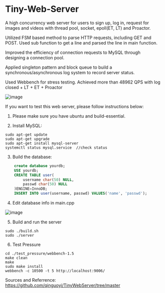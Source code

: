 # Tiny-Web-Server

A high concurrency web server for users to sign up, log in, request for images and videos with thread pool, socket, epoll(ET, LT) and Proactor.

Utilized FSM based method to parse HTTP requests, including GET and POST. Used sub function to get a line and parsed the line in main function.

Improved the efficiency of connection requests to MySQL through designing a connection pool.

Applied singleton pattern and block queue to build a synchronous/asynchronous log system to record server status.

Used Webbench for stress testing. Achieved more than 48962 QPS with log closed + LT + ET + Proactor

![image](https://github.com/Yanyu0203/Tiny-Web-Server/assets/132418583/d08d0ff8-1a00-4130-ac9a-67644fe65fed)

If you want to test this web server, please follow instructions below:

1. Please make sure you have ubuntu and build-essential.

2. Install MySQL:

```shell
sudo apt-get update
sudo apt-get upgrade
sudo apt-get install mysql-server
systemctl status mysql.service  //check status
```

3. Build the database:

```sql
	create database yourdb;
	USE yourdb;
    CREATE TABLE user(
        username char(50) NULL,
        passwd char(50) NULL
    )ENGINE=InnoDB;
    INSERT INTO user(username, passwd) VALUES('name', 'passwd');
```

4. Edit database info in main.cpp

![image](https://github.com/Yanyu0203/Tiny-Web-Server/assets/132418583/4208b5ba-bbbb-406a-99ca-694d00802928)

5. Build and run the server

```shell
sudo ./build.sh
sudo ./server
```

6. Test Pressure

```shell
cd ./test_pressure/webbench-1.5
make clean
make
sudo make install
webbench -c 10500 -t 5 http://localhost:9006/
```

Sources and Referrence: https://github.com/qinguoyi/TinyWebServer/tree/master
